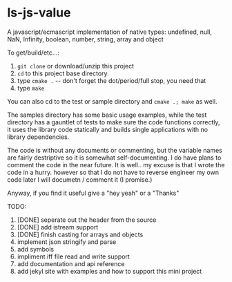# ls-js-value
A javascript/ecmascript implementation of native types: undefined, null, NaN, Infinity, boolean, number, string, array and object

To get/build/etc...:

1. `git clone` or download/unzip this project
2. `cd` to this project base directory
3. type `cmake .` -- don't forget the dot/period/full stop, you need that
4. type `make`

You can also cd to the test or sample directory and `cmake .; make` as well.

The samples directory has some basic usage examples, while the test directory has a gauntlet of tests to make sure the code functions correctly, it uses the library code statically and builds single applications with no library dependencies.

The code is without any documents or commenting, but the variable names are fairly destriptive so it is somewhat self-documenting.  I do have plans to comment the code in the near future.  It is well.. my excuse is that I wrote the code in a hurry.  however so that I do not have to reverse engineer my own code later I will documetn / comment it (I promise.)

Anyway, if you find it useful give a "hey yeah" or a "Thanks"

TODO:

1. [DONE] seperate out the header from the source
2. [DONE] add istream support
3. [DONE] finish casting for arrays and objects
4. implement json stringify and parse
5. add symbols
6. impliment iff file read and write support
7. add documentation and api reference
8. add jekyl site with examples and how to support this mini project


 

